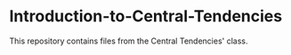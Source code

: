 # Introduction-to-Central-Tendencies
This repository contains files from the Central Tendencies' class. 
